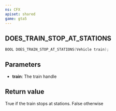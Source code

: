 ```yaml
---
ns: CFX
apiset: shared
game: gta5
---
```

## DOES_TRAIN_STOP_AT_STATIONS

```c
BOOL DOES_TRAIN_STOP_AT_STATIONS(Vehicle train);
```

## Parameters
* **train**: The train handle

## Return value
True if the train stops at stations. False otherwise